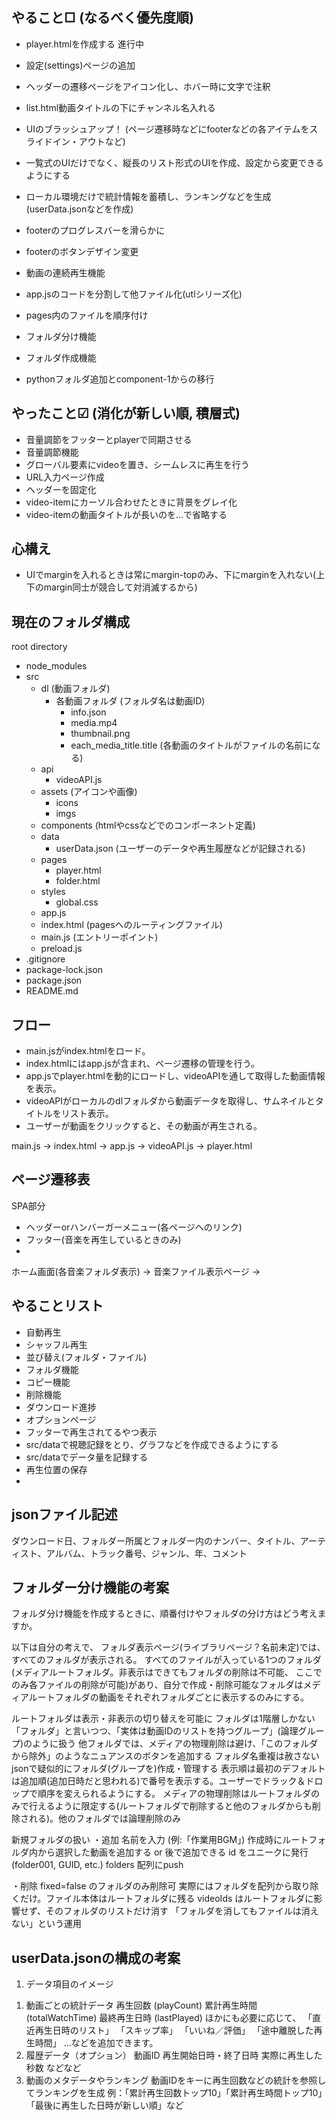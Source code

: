 ## やること□ (なるべく優先度順)
- player.htmlを作成する 進行中
- 設定(settings)ページの追加
- ヘッダーの遷移ページをアイコン化し、ホバー時に文字で注釈
- list.html動画タイトルの下にチャンネル名入れる
- UIのブラッシュアップ！ (ページ遷移時などにfooterなどの各アイテムをスライドイン・アウトなど)

- 一覧式のUIだけでなく、縦長のリスト形式のUIを作成、設定から変更できるようにする
- ローカル環境だけで統計情報を蓄積し、ランキングなどを生成(userData.jsonなどを作成)
- footerのプログレスバーを滑らかに
- footerのボタンデザイン変更
- 動画の連続再生機能
- app.jsのコードを分割して他ファイル化(utlシリーズ化)
- pages内のファイルを順序付け
- フォルダ分け機能
- フォルダ作成機能
- pythonフォルダ追加とcomponent-1からの移行


## やったこと☑ (消化が新しい順, 積層式)
- 音量調節をフッターとplayerで同期させる
- 音量調節機能
- グローバル要素にvideoを置き、シームレスに再生を行う
- URL入力ページ作成
- ヘッダーを固定化
- video-itemにカーソル合わせたときに背景をグレイ化
- video-itemの動画タイトルが長いのを...で省略する


## 心構え
- UIでmarginを入れるときは常にmargin-topのみ、下にmarginを入れない(上下のmargin同士が競合して対消滅するから)


## 現在のフォルダ構成
root directory
- node_modules
- src
  - dl (動画フォルダ)
    - 各動画フォルダ (フォルダ名は動画ID)
      - info.json
      - media.mp4
      - thumbnail.png
      - each_media_title.title (各動画のタイトルがファイルの名前になる)
  - api
    - videoAPI.js
  - assets (アイコンや画像)
    - icons
    - imgs
  - components (htmlやcssなどでのコンポーネント定義)
  - data
    - userData.json (ユーザーのデータや再生履歴などが記録される)
  - pages
    - player.html
    - folder.html
  - styles
    - global.css
  - app.js
  - index.html (pagesへのルーティングファイル)
  - main.js (エントリーポイント)
  - preload.js
- .gitignore
- package-lock.json
- package.json
- README.md

## フロー
- main.jsがindex.htmlをロード。
- index.htmlにはapp.jsが含まれ、ページ遷移の管理を行う。
- app.jsでplayer.htmlを動的にロードし、videoAPIを通して取得した動画情報を表示。
- videoAPIがローカルのdlフォルダから動画データを取得し、サムネイルとタイトルをリスト表示。
- ユーザーが動画をクリックすると、その動画が再生される。
  
main.js -> index.html -> app.js -> videoAPI.js -> player.html

## ページ遷移表
SPA部分
- ヘッダーorハンバーガーメニュー(各ページへのリンク)
- フッター(音楽を再生しているときのみ)
- 

ホーム画面(各音楽フォルダ表示) -> 音楽ファイル表示ページ -> 


## やることリスト
- 自動再生
- シャッフル再生
- 並び替え(フォルダ・ファイル)
- フォルダ機能
- コピー機能
- 削除機能
- ダウンロード進捗
- オプションページ
- フッターで再生されてるやつ表示
- src/dataで視聴記録をとり、グラフなどを作成できるようにする
- src/dataでデータ量を記録する
- 再生位置の保存
- 
## jsonファイル記述
ダウンロード日、フォルダー所属とフォルダー内のナンバー、タイトル、アーティスト、アルバム、トラック番号、ジャンル、年、コメント


## フォルダー分け機能の考案
フォルダ分け機能を作成するときに、順番付けやフォルダの分け方はどう考えますか。

以下は自分の考えで、
フォルダ表示ページ(ライブラリページ？名前未定)では、すべてのフォルダが表示される。
すべてのファイルが入っている1つのフォルダ(メディアルートフォルダ。非表示はできてもフォルダの削除は不可能、
ここでのみ各ファイルの削除が可能)があり、自分で作成・削除可能なフォルダはメディアルートフォルダの動画をそれぞれフォルダごとに表示するのみにする。


ルートフォルダは表示・非表示の切り替えを可能に
フォルダは1階層しかない
「フォルダ」と言いつつ、「実体は動画IDのリストを持つグループ」(論理グループ)のように扱う
他フォルダでは、メディアの物理削除は避け、「このフォルダから除外」のようなニュアンスのボタンを追加する
フォルダ名重複は赦さない
jsonで疑似的にフォルダ(グループを)作成・管理する
表示順は最初のデフォルトは追加順(追加日時だと思われる)で番号を表示する。ユーザーでドラック＆ドロップで順序を変えられるようにする。
メディアの物理削除はルートフォルダのみで行えるように限定する(ルートフォルダで削除すると他のフォルダからも削除される)。他のフォルダでは論理削除のみ


新規フォルダの扱い
・追加
名前を入力 (例:「作業用BGM」)
作成時にルートフォルダ内から選択した動画を追加する or 後で追加できる
id をユニークに発行 (folder001, GUID, etc.)
folders 配列にpush

・削除
fixed=false のフォルダのみ削除可
実際にはフォルダを配列から取り除くだけ。ファイル本体はルートフォルダに残る
videoIds はルートフォルダに影響せず、そのフォルダのリストだけ消す
「フォルダを消してもファイルは消えない」という運用


## userData.jsonの構成の考案

1. データ項目のイメージ
1) 動画ごとの統計データ
再生回数 (playCount)
累計再生時間 (totalWatchTime)
最終再生日時 (lastPlayed)
ほかにも必要に応じて、
「直近再生日時のリスト」
「スキップ率」
「いいね／評価」
「途中離脱した再生時間」
…などを追加できます。
2) 履歴データ（オプション）
動画ID
再生開始日時・終了日時
実際に再生した秒数
などなど
3) 動画のメタデータやランキング
動画IDをキーに再生回数などの統計を参照してランキングを生成
例：「累計再生回数トップ10」「累計再生時間トップ10」「最後に再生した日時が新しい順」など